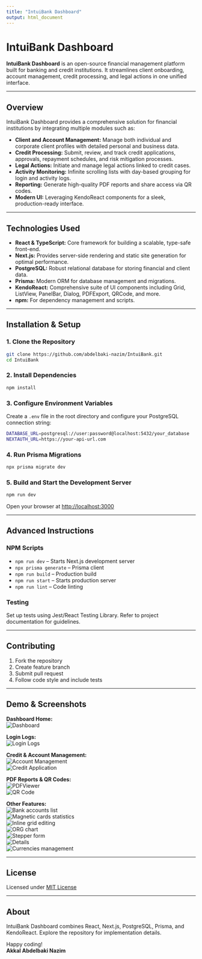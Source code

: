 ```yaml
---
title: "IntuiBank Dashboard"
output: html_document
---
```


# IntuiBank Dashboard

**IntuiBank Dashboard** is an open-source financial management platform built for banking and credit institutions. It streamlines client onboarding, account management, credit processing, and legal actions in one unified interface.

---

## Overview

IntuiBank Dashboard provides a comprehensive solution for financial institutions by integrating multiple modules such as:

- **Client and Account Management:** Manage both individual and corporate client profiles with detailed personal and business data.
- **Credit Processing:** Submit, review, and track credit applications, approvals, repayment schedules, and risk mitigation processes.
- **Legal Actions:** Initiate and manage legal actions linked to credit cases.
- **Activity Monitoring:** Infinite scrolling lists with day-based grouping for login and activity logs.
- **Reporting:** Generate high-quality PDF reports and share access via QR codes.
- **Modern UI:** Leveraging KendoReact components for a sleek, production-ready interface.

---

## Technologies Used

- **React & TypeScript:** Core framework for building a scalable, type-safe front-end.
- **Next.js:** Provides server-side rendering and static site generation for optimal performance.
- **PostgreSQL:** Robust relational database for storing financial and client data.
- **Prisma:** Modern ORM for database management and migrations.
- **KendoReact:** Comprehensive suite of UI components including Grid, ListView, PanelBar, Dialog, PDFExport, QRCode, and more.
- **npm:** For dependency management and scripts.

---

## Installation & Setup

### 1. Clone the Repository

```bash
git clone https://github.com/abdelbaki-nazim/IntuiBank.git
cd IntuiBank
```

### 2. Install Dependencies

```bash
npm install
```

### 3. Configure Environment Variables

Create a `.env` file in the root directory and configure your PostgreSQL connection string:

```bash
DATABASE_URL=postgresql://user:password@localhost:5432/your_database
NEXTAUTH_URL=https://your-api-url.com
```

### 4. Run Prisma Migrations

```bash
npx prisma migrate dev
```

### 5. Build and Start the Development Server

```bash
npm run dev
```

Open your browser at [http://localhost:3000](http://localhost:3000)

---

## Advanced Instructions

### NPM Scripts

- `npm run dev` – Starts Next.js development server
- `npx prisma generate` – Prisma client
- `npm run build` – Production build
- `npm run start` – Starts production server
- `npm run lint` – Code linting

### Testing

Set up tests using Jest/React Testing Library. Refer to project documentation for guidelines.

---

## Contributing

1. Fork the repository
2. Create feature branch
3. Submit pull request
4. Follow code style and include tests

---

## Demo & Screenshots

**Dashboard Home:**  
![Dashboard](https://dev-to-uploads.s3.amazonaws.com/uploads/articles/2czgvnuuih3j17qcdsg7.png)

**Login Logs:**  
![Login Logs](https://dev-to-uploads.s3.amazonaws.com/uploads/articles/t37nkhbrrw3bj54ppz7p.png)

**Credit & Account Management:**  
![Account Management](https://dev-to-uploads.s3.amazonaws.com/uploads/articles/5lhphbiup65rm6i8b28i.png)  
![Credit Application](https://dev-to-uploads.s3.amazonaws.com/uploads/articles/vct81z73y4n4udhjqpda.png)

**PDF Reports & QR Codes:**  
![PDFViewer](https://dev-to-uploads.s3.amazonaws.com/uploads/articles/m9dccxlt25j7fhlo3dkt.png)  
![QR Code](https://dev-to-uploads.s3.amazonaws.com/uploads/articles/yswjhmzbcma2ywxttj1h.png)

**Other Features:**  
![Bank accounts list](https://dev-to-uploads.s3.amazonaws.com/uploads/articles/uw9pd5f1bn0p3lcqhi84.png)  
![Magnetic cards statistics](https://dev-to-uploads.s3.amazonaws.com/uploads/articles/92ke59y751rft22u3cy6.png)  
![Inline grid editing](https://dev-to-uploads.s3.amazonaws.com/uploads/articles/tcllo00mcahoouawju7x.png)  
![ORG chart](https://dev-to-uploads.s3.amazonaws.com/uploads/articles/222s4uw569n785h9und6.png)  
![Stepper form](https://dev-to-uploads.s3.amazonaws.com/uploads/articles/nhryc6suhviizdrlm5kg.png)  
![Details](https://dev-to-uploads.s3.amazonaws.com/uploads/articles/ksjc537ghn9rcgctrlbm.png)  
![Currencies management](https://dev-to-uploads.s3.amazonaws.com/uploads/articles/bqoxuef1ygloye04a5h3.png)

---

## License

Licensed under [MIT License](LICENSE)

---

## About

IntuiBank Dashboard combines React, Next.js, PostgreSQL, Prisma, and KendoReact. Explore the repository for implementation details.

Happy coding!  
**Akkal Abdelbaki Nazim**
